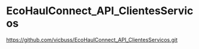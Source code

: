 # EcoHaulConnect_API_ClientesServicos
https://github.com/vicbuss/EcoHaulConnect_API_ClientesServicos.git
